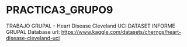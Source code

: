 # PRACTICA3_GRUPO9
TRABAJO GRUPAL - Heart Disease Cleveland UCI DATASET
INFORME GRUPAL
Database url: https://www.kaggle.com/datasets/cherngs/heart-disease-cleveland-uci
